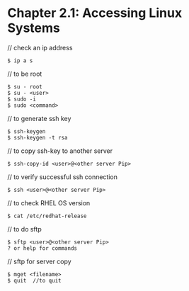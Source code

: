 # **Chapter 2.1: Accessing Linux Systems**

// check an ip address
    
    $ ip a s

// to be root

    $ su - root
    $ su - <user>
    $ sudo -i
    $ sudo <command>

// to generate ssh key

    $ ssh-keygen
    $ ssh-keygen -t rsa

// to copy ssh-key to another server

    $ ssh-copy-id <user>@<other server Pip>

// to verify successful ssh connection

    $ ssh <user>@<other server Pip>

// to check RHEL OS version

    $ cat /etc/redhat-release

// to do sftp

    $ sftp <user>@<other server Pip>
    ? or help for commands

// sftp for server copy 
    
    $ mget <filename>
    $ quit  //to quit 


